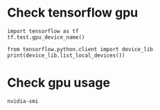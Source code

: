 # Check tensorflow gpu

```
import tensorflow as tf
tf.test.gpu_device_name()
```

```
from tensorflow.python.client import device_lib
print(device_lib.list_local_devices())
```

# Check gpu usage

`nvidia-smi`
